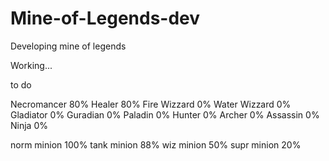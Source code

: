 # Mine-of-Legends-dev
Developing mine of legends

Working...

to do

Necromancer 80%
Healer 80%
Fire Wizzard 0%
Water Wizzard 0%
Gladiator 0%
Guradian 0%
Paladin 0%
Hunter 0%
Archer 0%
Assassin 0%
Ninja 0%

norm minion 100%
tank minion 88%
wiz minion 50%
supr minion 20%
